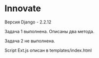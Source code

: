 # Innovate
Версия Django - 2.2.12

Задача 1 выполнена. Описаны два метода.

Задача 2 не выполнена.

Script Ext.js описан в templates/index.html
